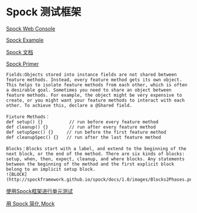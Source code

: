 # Spock 测试框架

[Spock Web Console](http://meetspock.appspot.com/)

[Spock Example](https://github.com/spockframework/spock-example)

[Spock 文档](http://spockframework.github.io/spock/docs/1.0/)

[Spock Primer](http://spockframework.github.io/spock/docs/1.0/spock_primer.html)

	Fields:Objects stored into instance fields are not shared between feature methods. Instead, every feature method gets its own object. This helps to isolate feature methods from each other, which is often a desirable goal. Sometimes you need to share an object between feature methods. For example, the object might be very expensive to create, or you might want your feature methods to interact with each other. To achieve this, declare a @Shared field. 

	Fixture Methods：
	def setup() {}          // run before every feature method
	def cleanup() {}        // run after every feature method
	def	setupSpec() {}     // run before the first feature method
	def cleanupSpec() {}   // run after the last feature method
	
	Blocks：Blocks start with a label, and extend to the beginning of the next block, or the end of the method. There are six kinds of blocks: setup, when, then, expect, cleanup, and where blocks. Any statements between the beginning of the method and the first explicit block belong to an implicit setup block.
	![BLOCK](http://spockframework.github.io/spock/docs/1.0/images/Blocks2Phases.png)

[使用Spock框架进行单元测试](http://www.open-open.com/lib/view/open1439793373083.html)

[用 Spock 简化 Mock](http://my.oschina.net/lifany/blog/144985?fromerr=o9Q0QltU)